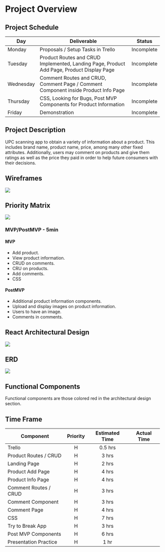 # Project Overview

## Project Schedule

|  Day | Deliverable | Status
|---|---| ---|
|Monday| Proposals / Setup Tasks in Trello | Incomplete
|Tuesday| Product Routes and CRUD Implemented, Landing Page, Product Add Page, Product Display Page | Incomplete
|Wednesday| Comment Routes and CRUD, Comment Page / Comment Component inside Product Info Page | Incomplete
|Thursday| CSS, Looking for Bugs, Post MVP Components for Product Information | Incomplete
|Friday| Demonstration  | Incomplete


## Project Description

UPC scanning app to obtain a variety of information about a product. This includes
brand name, product name, price, among many other fixed attributes. Additionally, users may
comment on products and give them ratings as well as the price they paid in order to help
future consumers with their decisions.

## Wireframes

![](https://res.cloudinary.com/djderutky/image/upload/v1560621340/upc-scanner/wireframes_snaxcn.png)

## Priority Matrix

![](https://res.cloudinary.com/djderutky/image/upload/v1560621347/upc-scanner/priority-matrix_b6b9wz.png)

### MVP/PostMVP - 5min

#### MVP 

- Add product.
- View product information.
- CRUD on comments.
- CRU  on products.
- Add comments.
- CSS

#### PostMVP
- Additional product information components.
- Upload and display images on product information.
- Users to have an image.
- Comments in comments.

## React Architectural Design
![](https://res.cloudinary.com/djderutky/image/upload/v1560711732/upc-scanner/architecture_wphtyi.png)

## ERD
![](https://res.cloudinary.com/djderutky/image/upload/v1560735314/upc-scanner/upc-erd_fursee.png)

## Functional Components
Functional components are those colored red in the architectural design section.

## Time Frame
| Component | Priority | Estimated Time | Actual Time |
| --- | :---: |  :---: | :---: |
| Trello | H | 0.5 hrs | |
| Product Routes / CRUD | H | 3 hrs | |
| Landing Page | H | 2 hrs | |
| Product Add Page | H | 4 hrs | | 
| Product Info Page | H | 4 hrs | |
| Comment Routes / CRUD | H | 3 hrs | |
| Comment Component | H | 3 hrs | |
| Comment Page | H | 4 hrs | |
| CSS | H | 7 hrs | |
| Try to Break App | H | 3 hrs | |
| Post MVP Components | H | 6 hrs | |
| Presentation Practice | H | 1 hr | |

